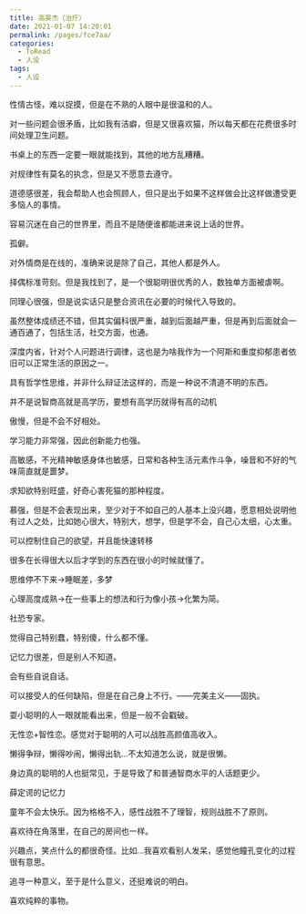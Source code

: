 ```yaml
---
title: 高英杰（治疗）
date: 2021-01-07 14:20:01
permalink: /pages/fce7aa/
categories:
  - ToRead
  - 人设
tags:
  - 人设
---
```






性情古怪，难以捉摸，但是在不熟的人眼中是很温和的人。



对一些问题会很矛盾，比如我有洁癖，但是又很喜欢猫，所以每天都在花费很多时间处理卫生问题。



书桌上的东西一定要一眼就能找到，其他的地方乱糟糟。



对规律性有莫名的执念，但是又不愿意去遵守。



道德感很差，我会帮助人也会照顾人，但只是出于如果不这样做会比这样做遭受更多恼人的事情。



容易沉迷在自己的世界里，而且不是随便谁都能进来说上话的世界。



孤僻。



对外情商是在线的，准确来说是除了自己，其他人都是外人。



择偶标准苛刻。但是我找到了，是一个很聪明很优秀的人，数独单方面被虐啊。



同理心很强，但是说实话只是整合资讯在必要的时候代入导致的。



虽然整体成绩还不错，但其实偏科很严重，越到后面越严重，但是再到后面就会一通百通了，包括生活，社交方面，也通。



深度内省，针对个人问题进行调律，这也是为啥我作为一个阿斯和重度抑郁患者依旧可以正常生活的原因之一。



具有哲学性思维，并非什么辩证法这样的，而是一种说不清道不明的东西。



并不是说智商高就是高学历，要想有高学历就得有高的动机



傲慢，但是不会不好相处。



学习能力非常强，因此创新能力也强。



高敏感，不光精神敏感身体也敏感，日常和各种生活元素作斗争，噪音和不好的气味简直就是噩梦。



求知欲特别旺盛，好奇心害死猫的那种程度。



慕强，但是不会表现出来，至少对于不如自己的人基本上没兴趣，愿意相处说明他有过人之处，比如她心很大，特别大，想学，但是学不会，自己心太细，心太重。



可以控制住自己的欲望，并且能快速转移



很多在长得很大以后才学到的东西在很小的时候就懂了。



思维停不下来→睡眠差，多梦



心理高度成熟→在一些事上的想法和行为像小孩→化繁为简。



社恐专家。



觉得自己特别蠢，特别傻，什么都不懂。



记忆力很差，但是别人不知道。



会有些自说自话。



可以接受人的任何缺陷，但是在自己身上不行。——完美主义——固执。



耍小聪明的人一眼就能看出来，但是一般不会戳破。



无性恋+智性恋。感觉对于聪明的人可以战胜高颜值高收入。



懒得争辩，懒得吵闹，懒得出轨…不太知道怎么说，就是很懒。



身边真的聪明的人也挺常见，于是导致了和普通智商水平的人话题更少。



薛定谔的记忆力



童年不会太快乐。因为格格不入，感性战胜不了理智，规则战胜不了原则。



喜欢待在角落里，在自己的房间也一样。



兴趣点，笑点什么的都很奇怪。比如…我喜欢看别人发呆，感觉他瞳孔变化的过程很有意思。



追寻一种意义，至于是什么意义，还挺难说的明白。



喜欢纯粹的事物。